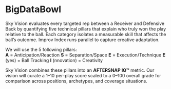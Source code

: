 # BigDataBowl

Sky Vision evaluates every targeted rep between a Receiver and Defensive Back by quantifying five technical pillars that explain who truly won the play relative to the ball.
Each category isolates a measurable skill that affects the ball’s outcome.
Improv Index runs parallel to capture creative adaptation.

We will use the 5 following pillars:     
**A** = Anticipation/Reaction
**S** = Separation/Space
**E** = Execution/Technique
**E** (yes) = Ball Tracking
**I** (nnovation) = Creativity

Sky Vision combines these pillars into an **AFTERSNAP IQ™** metric. Our vision will curate a 1–10 per-play score scaled to a 0–100 overall grade for comparison across positions, archetypes, and coverage situations.
